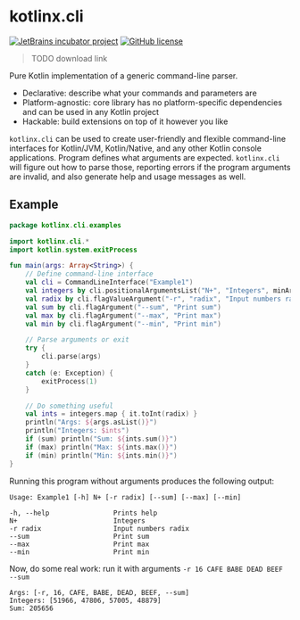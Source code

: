 # kotlinx.cli

[![JetBrains incubator project](http://jb.gg/badges/incubator.svg)](https://confluence.jetbrains.com/display/ALL/JetBrains+on+GitHub)
[![GitHub license](https://img.shields.io/badge/license-Apache%20License%202.0-blue.svg?style=flat)](http://www.apache.org/licenses/LICENSE-2.0)
> TODO download link

Pure Kotlin implementation of a generic command-line parser.

* Declarative: describe what your commands and parameters are 
* Platform-agnostic: core library has no platform-specific dependencies and can be used in any Kotlin project 
* Hackable: build extensions on top of it however you like

`kotlinx.cli` can be used to create user-friendly and flexible command-line interfaces
for Kotlin/JVM, Kotlin/Native, and any other Kotlin console applications.
Program defines what arguments are expected.
`kotlinx.cli` will figure out how to parse those, reporting errors if the program arguments are invalid,
and also generate help and usage messages as well.

## Example

```kotlin
package kotlinx.cli.examples

import kotlinx.cli.*
import kotlin.system.exitProcess

fun main(args: Array<String>) {
    // Define command-line interface 
    val cli = CommandLineInterface("Example1")
    val integers by cli.positionalArgumentsList("N+", "Integers", minArgs = 1)
    val radix by cli.flagValueArgument("-r", "radix", "Input numbers radix", 10) { it.toInt() }
    val sum by cli.flagArgument("--sum", "Print sum")
    val max by cli.flagArgument("--max", "Print max")
    val min by cli.flagArgument("--min", "Print min")

    // Parse arguments or exit
    try {
        cli.parse(args)
    }
    catch (e: Exception) {
        exitProcess(1)
    }

    // Do something useful
    val ints = integers.map { it.toInt(radix) }
    println("Args: ${args.asList()}")
    println("Integers: $ints")
    if (sum) println("Sum: ${ints.sum()}")
    if (max) println("Max: ${ints.max()}")
    if (min) println("Min: ${ints.min()}")
}
```

Running this program without arguments produces the following output:
```
Usage: Example1 [-h] N+ [-r radix] [--sum] [--max] [--min] 

-h, --help                Prints help
N+                        Integers
-r radix                  Input numbers radix
--sum                     Print sum
--max                     Print max
--min                     Print min
```

Now, do some real work: run it with arguments `-r 16 CAFE BABE DEAD BEEF --sum`
```
Args: [-r, 16, CAFE, BABE, DEAD, BEEF, --sum]
Integers: [51966, 47806, 57005, 48879]
Sum: 205656
```


